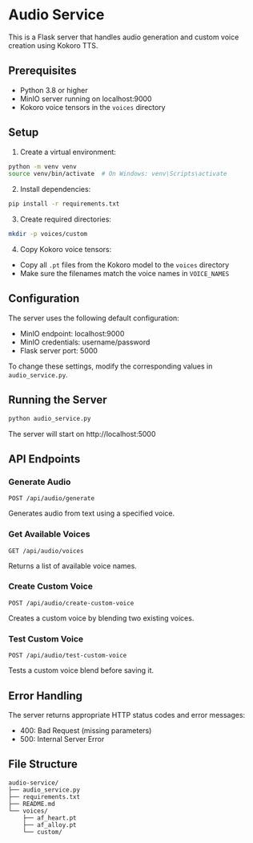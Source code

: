 # Audio Service

This is a Flask server that handles audio generation and custom voice creation using Kokoro TTS.

## Prerequisites

- Python 3.8 or higher
- MinIO server running on localhost:9000
- Kokoro voice tensors in the `voices` directory

## Setup

1. Create a virtual environment:
```bash
python -m venv venv
source venv/bin/activate  # On Windows: venv\Scripts\activate
```

2. Install dependencies:
```bash
pip install -r requirements.txt
```

3. Create required directories:
```bash
mkdir -p voices/custom
```

4. Copy Kokoro voice tensors:
- Copy all `.pt` files from the Kokoro model to the `voices` directory
- Make sure the filenames match the voice names in `VOICE_NAMES`

## Configuration

The server uses the following default configuration:
- MinIO endpoint: localhost:9000
- MinIO credentials: username/password
- Flask server port: 5000

To change these settings, modify the corresponding values in `audio_service.py`.

## Running the Server

```bash
python audio_service.py
```

The server will start on http://localhost:5000

## API Endpoints

### Generate Audio
```
POST /api/audio/generate
```
Generates audio from text using a specified voice.

### Get Available Voices
```
GET /api/audio/voices
```
Returns a list of available voice names.

### Create Custom Voice
```
POST /api/audio/create-custom-voice
```
Creates a custom voice by blending two existing voices.

### Test Custom Voice
```
POST /api/audio/test-custom-voice
```
Tests a custom voice blend before saving it.

## Error Handling

The server returns appropriate HTTP status codes and error messages:
- 400: Bad Request (missing parameters)
- 500: Internal Server Error

## File Structure

```
audio-service/
├── audio_service.py
├── requirements.txt
├── README.md
└── voices/
    ├── af_heart.pt
    ├── af_alloy.pt
    └── custom/
``` 